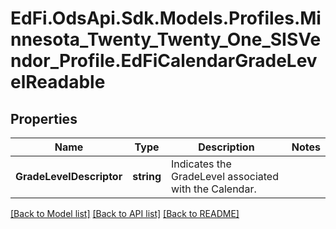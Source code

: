 # EdFi.OdsApi.Sdk.Models.Profiles.Minnesota_Twenty_Twenty_One_SISVendor_Profile.EdFiCalendarGradeLevelReadable
## Properties

Name | Type | Description | Notes
------------ | ------------- | ------------- | -------------
**GradeLevelDescriptor** | **string** | Indicates the GradeLevel associated with the Calendar. | 

[[Back to Model list]](../README.md#documentation-for-models) [[Back to API list]](../README.md#documentation-for-api-endpoints) [[Back to README]](../README.md)

